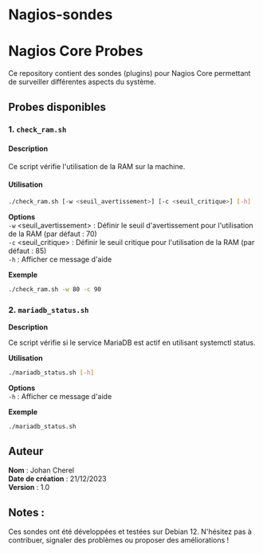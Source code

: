 # Nagios-sondes

# Nagios Core Probes

Ce repository contient des sondes (plugins) pour Nagios Core permettant de surveiller différentes aspects du système.

## Probes disponibles

### 1. `check_ram.sh`

#### Description
Ce script vérifie l'utilisation de la RAM sur la machine.

#### Utilisation
```bash
./check_ram.sh [-w <seuil_avertissement>] [-c <seuil_critique>] [-h]
```
**Options**  
``-w`` <seuil_avertissement> : Définir le seuil d'avertissement pour l'utilisation de la RAM (par défaut : 70)  
``-c`` <seuil_critique> : Définir le seuil critique pour l'utilisation de la RAM (par défaut : 85)  
``-h`` : Afficher ce message d'aide  

**Exemple**
```bash
./check_ram.sh -w 80 -c 90
```

### 2. `mariadb_status.sh`

**Description**  

Ce script vérifie si le service MariaDB est actif en utilisant systemctl status.

**Utilisation**
```bash
./mariadb_status.sh [-h]
```

**Options**  
``-h`` : Afficher ce message d'aide  

**Exemple**

```bash
./mariadb_status.sh
```
## Auteur  
**Nom** : Johan Cherel  
**Date de création** : 21/12/2023  
**Version** : 1.0  

## Notes :  
Ces sondes ont été développées et testées sur Debian 12.
N'hésitez pas à contribuer, signaler des problèmes ou proposer des améliorations !
